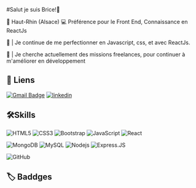 #Salut je suis Brice!👋

📍 Haut-Rhin (Alsace)
💻 Préférence pour le Front End, Connaissance en ReactJs

🎒 | Je continue de me perfectionner en Javascript, css, et avec ReactJs.

🎯 | Je cherche actuellement des missions freelances, pour continuer à m'améliorer en développement

## 🔗 Liens

[![Gmail Badge](https://img.shields.io/badge/-15203012@iubat.edu-c14438?style=plastic&logo=Gmail&logoColor=white&link=mailto:15203012@iubat.edu)](mailto:bricel67@gmail.com)
[![linkedin](https://img.shields.io/badge/linkedin-0A66C2?style=for-the-badge&logo=linkedin&logoColor=white)](https://www.linkedin.com/in/brice-libert-81688a125)

## 🛠Skills

![HTML5](https://img.shields.io/badge/-HTML5-E34F26?style=flat-square&logo=html5&logoColor=white)
![CSS3](https://img.shields.io/badge/-CSS3-1572B6?style=flat-square&logo=css3)
![Bootstrap](https://img.shields.io/badge/-Bootstrap-563D7C?style=flat-square&logo=bootstrap)
![JavaScript](https://img.shields.io/badge/-JavaScript-black?style=flat-square&logo=javascript)
![React](https://img.shields.io/badge/-React-3b2e5a?style=plastic&logo=react)

![MongoDB](https://img.shields.io/badge/-MongoDB-black?style=flat-square&logo=mongodb)
![MySQL](https://img.shields.io/badge/-MySQL-black?style=flat-square&logo=mysql)
![Nodejs](https://img.shields.io/badge/-Nodejs-black?style=flat-square&logo=Node.js)
![Express.JS](https://img.shields.io/badge/-Express.JS-c7b198?style=plastic&logo=Express.JS)

![GitHub](https://img.shields.io/badge/-GitHub-181717?style=plastic&logo=github)

## 🏷️ Baddges
